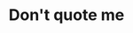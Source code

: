 ---
layout: sketch
title: Don't quote me
description: >
  Example sketch for the "don't quote me" activity. Displays a quote from
  Lady Ada Lovelace.
---